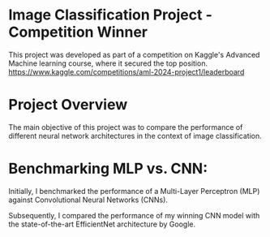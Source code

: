 # Image Classification Project - Competition Winner
This project was developed as part of a competition on Kaggle's Advanced Machine learning course, where it secured the top position.
https://www.kaggle.com/competitions/aml-2024-project1/leaderboard

# Project Overview
The main objective of this project was to compare the performance of different neural network architectures in the context of image classification. 

# Benchmarking MLP vs. CNN: 

Initially, I benchmarked the performance of a Multi-Layer Perceptron (MLP) against Convolutional Neural Networks (CNNs).

Subsequently, I compared the performance of my winning CNN model with the state-of-the-art EfficientNet architecture by Google.
